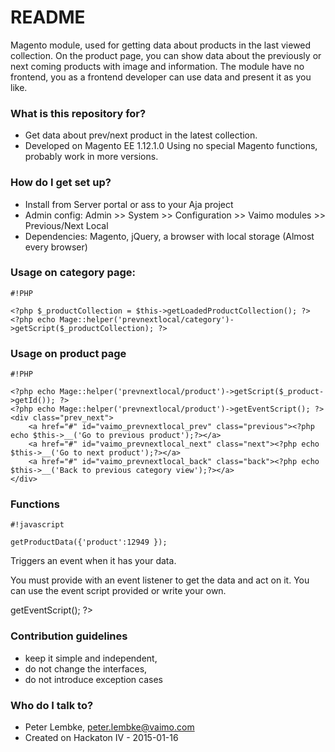 # README #

Magento module, used for getting data about products in the last viewed collection.
On the product page, you can show data about the previously or next coming products with image and information.
The module have no frontend, you as a frontend developer can use data and present it as you like.

### What is this repository for? ###

* Get data about prev/next product in the latest collection.
* Developed on Magento EE 1.12.1.0 Using no special Magento functions, probably work in more versions.

### How do I get set up? ###

* Install from Server portal or ass to your Aja project
* Admin config: Admin >> System >> Configuration >> Vaimo modules >> Previous/Next Local
* Dependencies: Magento, jQuery, a browser with local storage (Almost every browser)

### Usage on category page: ###


```
#!PHP

<?php $_productCollection = $this->getLoadedProductCollection(); ?>
<?php echo Mage::helper('prevnextlocal/category')->getScript($_productCollection); ?>
```


### Usage on product page ###


```
#!PHP

<?php echo Mage::helper('prevnextlocal/product')->getScript($_product->getId()); ?>
<?php echo Mage::helper('prevnextlocal/product')->getEventScript(); ?>
<div class="prev_next">
    <a href="#" id="vaimo_prevnextlocal_prev" class="previous"><?php echo $this->__('Go to previous product');?></a>
    <a href="#" id="vaimo_prevnextlocal_next" class="next"><?php echo $this->__('Go to next product');?></a>
    <a href="#" id="vaimo_prevnextlocal_back" class="back"><?php echo $this->__('Back to previous category view');?></a>
</div>

```

### Functions ###


```
#!javascript

getProductData({'product':12949 });
```

Triggers an event when it has your data.

You must provide with an event listener to get the data and act on it.
You can use the event script provided or write your own.
<?php echo Mage::helper('prevnextlocal/product')->getEventScript(); ?>

### Contribution guidelines ###

* keep it simple and independent,
* do not change the interfaces, 
* do not introduce exception cases

### Who do I talk to? ###

* Peter Lembke, peter.lembke@vaimo.com
* Created on Hackaton IV - 2015-01-16